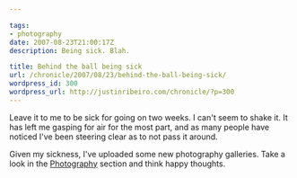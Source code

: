 ```yaml
---

tags:
- photography
date: 2007-08-23T21:00:17Z
description: Being sick. Blah.

title: Behind the ball being sick
url: /chronicle/2007/08/23/behind-the-ball-being-sick/
wordpress_id: 300
wordpress_url: http://justinribeiro.com/chronicle/?p=300
---
```


Leave it to me to be sick for going on two weeks.  I can't seem to shake it.  It has left me gasping for air for the most part, and as many people have noticed I've been steering clear as to not pass it around.


Given my sickness, I've uploaded some new photography galleries.  Take a look in the <a href="/photography/">Photography</a> section and think happy thoughts.

